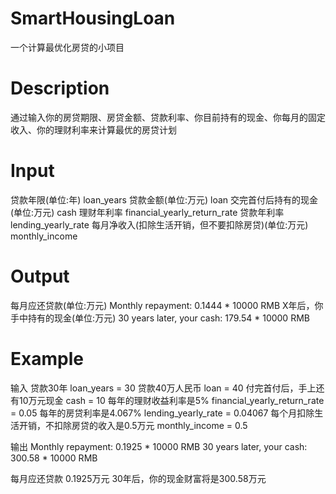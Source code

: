 # SmartHousingLoan
一个计算最优化房贷的小项目

# Description
通过输入你的房贷期限、房贷金额、贷款利率、你目前持有的现金、你每月的固定收入、你的理财利率来计算最优的房贷计划

# Input
贷款年限(单位:年)
loan_years
贷款金额(单位:万元)
loan
交完首付后持有的现金(单位:万元)
cash
理财年利率
financial_yearly_return_rate
贷款年利率
lending_yearly_rate
每月净收入(扣除生活开销，但不要扣除房贷)(单位:万元)
monthly_income

# Output
每月应还贷款(单位:万元)
Monthly repayment:	0.1444 * 10000 RMB
X年后，你手中持有的现金(单位:万元)
30 years later, your cash:	179.54 * 10000 RMB

# Example
输入
贷款30年
loan_years = 30
贷款40万人民币
loan = 40
付完首付后，手上还有10万元现金
cash = 10
每年的理财收益利率是5%
financial_yearly_return_rate = 0.05
每年的房贷利率是4.067%
lending_yearly_rate = 0.04067
每个月扣除生活开销，不扣除房贷的收入是0.5万元
monthly_income = 0.5

输出
Monthly repayment:	0.1925 * 10000 RMB
30 years later, your cash:	300.58 * 10000 RMB

每月应还贷款 0.1925万元
30年后，你的现金财富将是300.58万元


